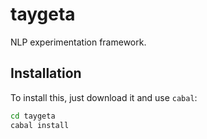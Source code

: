 
# taygeta

NLP experimentation framework.

## Installation

To install this, just download it and use `cabal`:

```bash
cd taygeta
cabal install
```


